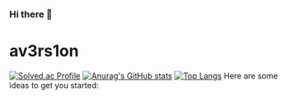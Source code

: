 ### Hi there 👋
# av3rs1on
[![Solved.ac Profile](http://mazassumnida.wtf/api/v2/generate_badge?boj=av3rs1on)](https://solved.ac/av3rs1on/)
[![Anurag's GitHub stats](https://github-readme-stats.vercel.app/api?username=PooHappy)](https://github.com/PooHappy/github-readme-stats)
[![Top Langs](https://github-readme-stats.vercel.app/api/top-langs/?username=PooHappy&layout=compact)](https://github.com/PooHappy/github-readme-stats)
Here are some ideas to get you started:
<!--
**PooHappy/PooHappy** is a ✨ _special_ ✨ repository because its `README.md` (this file) appears on your GitHub profile.


- 🔭 I’m currently working on ...
- 🌱 I’m currently learning ...
- 👯 I’m looking to collaborate on ...
- 🤔 I’m looking for help with ...
- 💬 Ask me about ...
- 📫 How to reach me: ...
- 😄 Pronouns: ...
- ⚡ Fun fact: ...
-->
